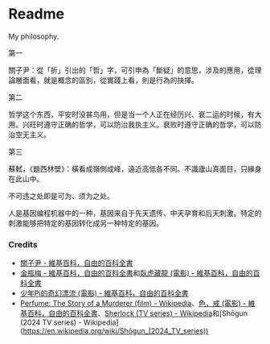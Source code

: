 # Readme
My philosophy.

第一

關子尹：從「折」引出的「哲」字，可引申為「斷疑」的意思，涉及的應用，從理論層面看，就是概念的區別，從實踐上看，則是行為的抉擇。

第二

哲学这个东西，平安时没甚鸟用，但是当一个人正在经历兴、衰二运的时候，有大用。兴旺时遵守正确的哲学，可以防治我执主义。衰败时遵守正确的哲学，可以防治空无主义。

第三

蘇軾，《題西林壁》：橫看成嶺側成峰，遠近高低各不同。不識廬山真面目，只緣身在此山中。

不可违之处即是可为、须为之处。

人是基因编程机器中的一种，基因来自于先天遗传、中天孕育和后天刺激。特定的刺激能够把特定的基因转化成另一种特定的基因。

### Credits
- [關子尹 - 維基百科，自由的百科全書](https://zh.wikipedia.org/zh-hk/關子尹)
- [金瓶梅 - 維基百科，自由的百科全書](https://zh.wikipedia.org/zh-hk/金瓶梅)和[臥虎藏龍 (電影) - 維基百科，自由的百科全書](https://zh.wikipedia.org/zh-tw/臥虎藏龍_(電影))
- [少年Pi的奇幻漂流 (電影) - 維基百科，自由的百科全書](https://zh.wikipedia.org/zh-tw/少年Pi的奇幻漂流_(電影))
- [Perfume: The Story of a Murderer (film) - Wikipedia](https://en.wikipedia.org/wiki/Perfume:_The_Story_of_a_Murderer_(film))、[色，戒 (電影) - 維基百科，自由的百科全書](https://zh.wikipedia.org/zh-tw/色，戒_(電影))、[Sherlock (TV series) - Wikipedia](https://en.wikipedia.org/wiki/Sherlock_(TV_series))和[Shōgun (2024 TV series) - Wikipedia](https://en.wikipedia.org/wiki/Shōgun_(2024_TV_series))
